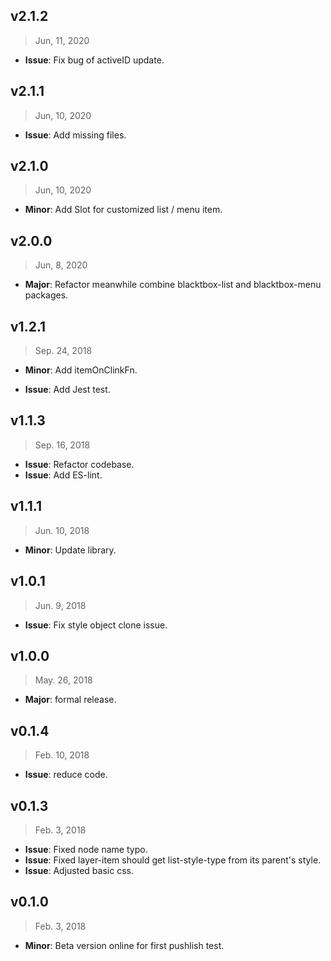 ## v2.1.2

> Jun, 11, 2020

- **Issue**: Fix bug of activeID update.

## v2.1.1

> Jun, 10, 2020

- **Issue**: Add missing files.

## v2.1.0

> Jun, 10, 2020

- **Minor**: Add Slot for customized list / menu item.

## v2.0.0

> Jun, 8, 2020

- **Major**: Refactor meanwhile combine blacktbox-list and blacktbox-menu packages.

## v1.2.1

> Sep. 24, 2018

- **Minor**: Add itemOnClinkFn.

- **Issue**: Add Jest test.

## v1.1.3

> Sep. 16, 2018

- **Issue**: Refactor codebase.
- **Issue**: Add ES-lint.

## v1.1.1

> Jun. 10, 2018

- **Minor**: Update library.

## v1.0.1

> Jun. 9, 2018

- **Issue**: Fix style object clone issue.

## v1.0.0

> May. 26, 2018

- **Major**: formal release.

## v0.1.4

> Feb. 10, 2018

- **Issue**: reduce code.

## v0.1.3

> Feb. 3, 2018

- **Issue**: Fixed node name typo.
- **Issue**: Fixed layer-item should get list-style-type from its parent's style.
- **Issue**: Adjusted basic css.

## v0.1.0

> Feb. 3, 2018

- **Minor**: Beta version online for first pushlish test.
